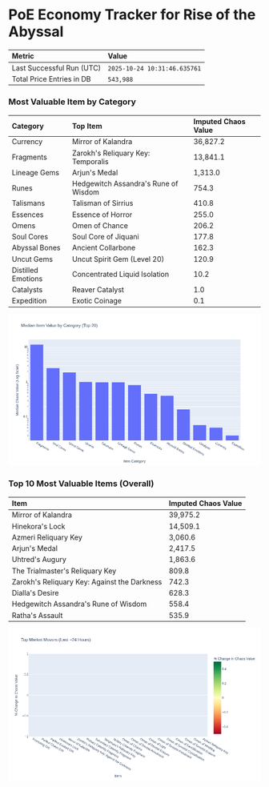 # PoE Economy Tracker for Rise of the Abyssal

<!-- START_MAINTENANCE -->
| Metric | Value |
|:---|:---|
| Last Successful Run (UTC) | `2025-10-24 10:31:46.635761` |
| Total Price Entries in DB | `543,988` |

<!-- END_MAINTENANCE -->

<!-- START_DATAFRAME_DEBUG -->
<!-- END_DATAFRAME_DEBUG -->

<!-- START_CATEGORY_ANALYSIS -->
### Most Valuable Item by Category
| Category | Top Item | Imputed Chaos Value |
| :--- | :--- | :--- |
| Currency | Mirror of Kalandra | 36,827.2 |
| Fragments | Zarokh's Reliquary Key: Temporalis | 13,841.1 |
| Lineage Gems | Arjun's Medal | 1,313.0 |
| Runes | Hedgewitch Assandra's Rune of Wisdom | 754.3 |
| Talismans | Talisman of Sirrius | 410.8 |
| Essences | Essence of Horror | 255.0 |
| Omens | Omen of Chance | 206.2 |
| Soul Cores | Soul Core of Jiquani | 177.8 |
| Abyssal Bones | Ancient Collarbone | 162.3 |
| Uncut Gems | Uncut Spirit Gem (Level 20) | 120.9 |
| Distilled Emotions | Concentrated Liquid Isolation | 10.2 |
| Catalysts | Reaver Catalyst | 1.0 |
| Expedition | Exotic Coinage | 0.1 |


![Category Analysis Chart](charts/category_analysis.png)
<!-- END_ANALYSIS -->

<!-- START_ANALYSIS -->
### Top 10 Most Valuable Items (Overall)
| Item | Imputed Chaos Value |
| :--- | :--- |
| Mirror of Kalandra | 39,975.2 |
| Hinekora's Lock | 14,509.1 |
| Azmeri Reliquary Key | 3,060.6 |
| Arjun's Medal | 2,417.5 |
| Uhtred's Augury | 1,863.6 |
| The Trialmaster's Reliquary Key | 809.8 |
| Zarokh's Reliquary Key: Against the Darkness | 742.3 |
| Dialla's Desire | 628.3 |
| Hedgewitch Assandra's Rune of Wisdom | 558.4 |
| Ratha's Assault | 535.9 |


![Market Movers Chart](charts/market_movers.png)
<!-- END_ANALYSIS -->
